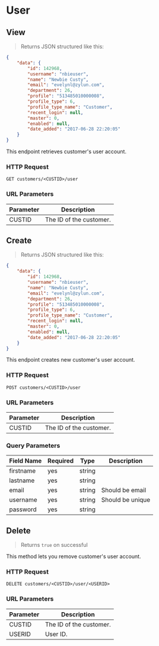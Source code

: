 # User


## View 

> Returns JSON structured like this:

```json
{
    "data": {
        "id": 142968,
        "username": "nbieuser",
        "name": "Newbie Custy",
        "email": "evelynl@zylun.com",
        "department": 26,
        "profile": "513485010000008",
        "profile_type": 6,
        "profile_type_name": "Customer",
        "recent_login": null,
        "master": 0,
        "enabled": null,
        "date_added": "2017-06-28 22:20:05"
    }
}
```

This endpoint retrieves customer's user account.

### HTTP Request

`GET customers/<CUSTID>/user`

### URL Parameters

Parameter | Description
--------- | -----------
CUSTID | The ID of the customer.

## Create

> Returns JSON structured like this:

```json
{
    "data": {
        "id": 142968,
        "username": "nbieuser",
        "name": "Newbie Custy",
        "email": "evelynl@zylun.com",
        "department": 26,
        "profile": "513485010000008",
        "profile_type": 6,
        "profile_type_name": "Customer",
        "recent_login": null,
        "master": 0,
        "enabled": null,
        "date_added": "2017-06-28 22:20:05"
    }
}
```

This endpoint creates new customer's user account.

### HTTP Request

`POST customers/<CUSTID>/user`

### URL Parameters

Parameter | Description
--------- | -----------
CUSTID | The ID of the customer.

### Query Parameters

Field Name | Required | Type | Description
---------|-----|------|------
firstname | yes | string | 
lastname | yes | string |
email | yes | string | Should be email
username | yes | string | Should be unique
password | yes | string |

## Delete

> Returns `true` on successful

This method lets you remove customer's user account.

### HTTP Request

`DELETE customers/<CUSTID>/user/<USERID>`

### URL Parameters

Parameter | Description
--------- | -----------
CUSTID | The ID of the customer.
USERID | User ID.
